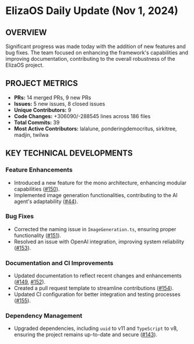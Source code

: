 # ElizaOS Daily Update (Nov 1, 2024)

## OVERVIEW 
Significant progress was made today with the addition of new features and bug fixes. The team focused on enhancing the framework's capabilities and improving documentation, contributing to the overall robustness of the ElizaOS project.

## PROJECT METRICS
- **PRs:** 14 merged PRs, 9 new PRs
- **Issues:** 5 new issues, 8 closed issues
- **Unique Contributors:** 9
- **Code Changes:** +306090/-288545 lines across 186 files
- **Total Commits:** 39
- **Most Active Contributors:** lalalune, ponderingdemocritus, sirkitree, madjin, twilwa

## KEY TECHNICAL DEVELOPMENTS

### Feature Enhancements
- Introduced a new feature for the mono architecture, enhancing modular capabilities ([#150](https://github.com/elizaos/eliza/pull/150)).
- Implemented image generation functionalities, contributing to the AI agent's adaptability ([#44](https://github.com/elizaos/eliza/pull/44)).

### Bug Fixes
- Corrected the naming issue in `ImageGeneration.ts`, ensuring proper functionality ([#151](https://github.com/elizaos/eliza/pull/151)).
- Resolved an issue with OpenAI integration, improving system reliability ([#153](https://github.com/elizaos/eliza/pull/153)).

### Documentation and CI Improvements
- Updated documentation to reflect recent changes and enhancements ([#149](https://github.com/elizaos/eliza/pull/149), [#152](https://github.com/elizaos/eliza/pull/152)).
- Created a pull request template to streamline contributions ([#154](https://github.com/elizaos/eliza/pull/154)).
- Updated CI configuration for better integration and testing processes ([#155](https://github.com/elizaos/eliza/pull/155)).

### Dependency Management
- Upgraded dependencies, including `uuid` to v11 and `TypeScript` to v8, ensuring the project remains up-to-date and secure ([#143](https://github.com/elizaos/eliza/pull/143)).